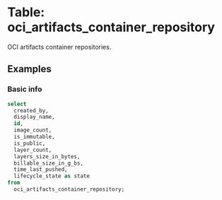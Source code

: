 # Table: oci_artifacts_container_repository

OCI artifacts container repositories.

## Examples

### Basic info

```sql
select
  created_by,
  display_name,
  id,
  image_count,
  is_immutable,
  is_public,
  layer_count,
  layers_size_in_bytes,
  billable_size_in_g_bs,
  time_last_pushed,
  lifecycle_state as state 
from
  oci_artifacts_container_repository;
```
